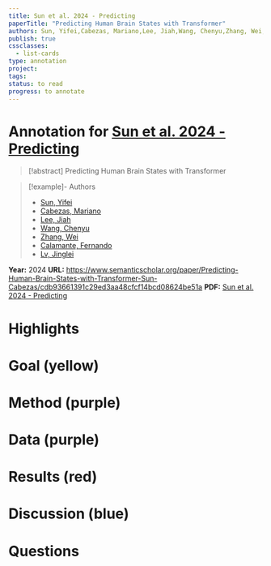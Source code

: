 ```yaml
---
title: Sun et al. 2024 - Predicting
paperTitle: "Predicting Human Brain States with Transformer"
authors: Sun, Yifei,Cabezas, Mariano,Lee, Jiah,Wang, Chenyu,Zhang, Wei,Calamante, Fernando,Lv, Jinglei
publish: true
cssclasses:
  - list-cards
type: annotation
project:
tags:
status: to read
progress: to annotate
---
```

# Annotation for [Sun et al. 2024 - Predicting](Papers/References/Sun%20et%20al.%202024%20-%20Predicting)

> [!abstract] Predicting Human Brain States with Transformer

> [!example]- Authors
> - [Sun, Yifei](Sun%2C%20Yifei)
> - [Cabezas, Mariano](Cabezas%2C%20Mariano)
> - [Lee, Jiah](Lee%2C%20Jiah)
> - [Wang, Chenyu](Wang%2C%20Chenyu)
> - [Zhang, Wei](Zhang%2C%20Wei)
> - [Calamante, Fernando](Calamante%2C%20Fernando)
> - [Lv, Jinglei](Lv%2C%20Jinglei)

**Year:** 2024
**URL:** https://www.semanticscholar.org/paper/Predicting-Human-Brain-States-with-Transformer-Sun-Cabezas/cdb93661391c29ed3aa48cfcf14bcd08624be51a
**PDF:** [Sun et al. 2024 - Predicting](Papers/PDFs/Sun%20et%20al.%202024%20-%20Predicting%20Human%20Brain%20States%20with%20Transformer.pdf)

# Highlights


# Goal (yellow)


# Method (purple)


# Data (purple)


# Results (red)


# Discussion (blue)


# Questions

